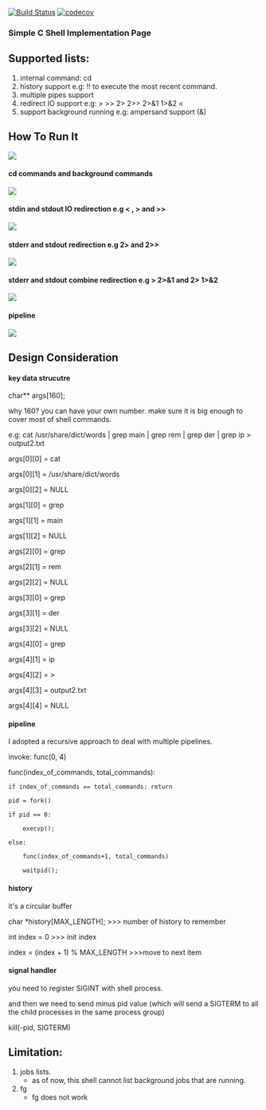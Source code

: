 [![Build Status](https://travis-ci.com/yjyongz/simple-shell-implementation-c.svg?branch=master)](https://travis-ci.com/yjyongz/simple-shell-implementation-c)
[![codecov](https://codecov.io/gh/yjyongz/simple-shell-implementation-c/branch/master/graph/badge.svg)](https://codecov.io/gh/yjyongz/simple-shell-implementation-c)

### Simple C Shell Implementation Page

## Supported lists:
1. internal command: cd
2. history support e.g: !! to execute the most recent command.
3. multiple pipes support
4. redirect IO support e.g: > >> 2> 2>> 2>&1 1>&2 <
5. support background running e.g: ampersand support (&)

## How To Run It
<img src="https://bayes.la/wp-content/uploads/2019/07/make_and_run-1.gif"></img>

#### cd commands and background commands
<img src="https://bayes.la/wp-content/uploads/2019/07/cd_and_foge.gif"></img>

#### stdin and stdout IO redirection e.g < , > and >>
<img src="https://bayes.la/wp-content/uploads/2019/07/stdout_redirection.gif"></img>

#### stderr and stdout redirection e.g 2> and 2>>
<img src="https://bayes.la/wp-content/uploads/2019/07/stderr_redirection.gif"></img>

#### stderr and stdout combine redirection e.g > 2>&1 and 2> 1>&2
<img src="https://bayes.la/wp-content/uploads/2019/07/io_combine.gif"></img>

#### pipeline
<img src="https://bayes.la/wp-content/uploads/2019/07/pipeline.gif"></img>

## Design Consideration
#### key data strucutre
char** args[160]; 

why 160? you can have your own number. make sure it is big enough to cover most of shell commands.


e.g: cat /usr/share/dict/words | grep main | grep rem | grep der | grep ip > output2.txt


args[0][0] = cat

args[0][1] = /usr/share/dict/words

args[0][2] = NULL

args[1][0] = grep

args[1][1] = main

args[1][2] = NULL

args[2][0] = grep

args[2][1] = rem

args[2][2] = NULL

args[3][0] = grep

args[3][1] = der

args[3][2] = NULL

args[4][0] = grep

args[4][1] = ip

args[4][2] = >

args[4][3] = output2.txt

args[4][4] = NULL


#### pipeline
I adopted a recursive approach to deal with multiple pipelines.

invoke: func(0, 4)


func(index_of_commands, total_commands):

    if index_of_commands == total_commands: return
    
    pid = fork()
    
    if pid == 0:
    
        execvp();
        
    else:
    
        func(index_of_commands+1, total_commands)
        
        waitpid();
        

#### history

it's a circular buffer

char *history[MAX_LENGTH]; >>> number of history to remember

int index = 0 >>> init index

index = (index + 1) % MAX_LENGTH >>>move to next item



#### signal handler

you need to register SIGINT with shell process. 

and then we need to send minus pid value (which will send a SIGTERM to all the child processes in the same process group)

kill(-pid, SIGTERM)



## Limitation:
1. jobs lists.
    - as of now, this shell cannot list background jobs that are running.
2. fg
    - fg does not work
